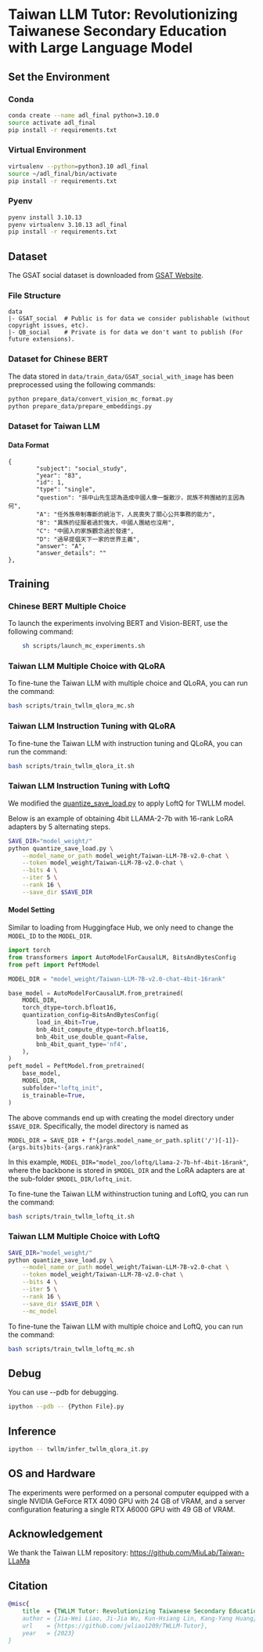 # Taiwan LLM Tutor: Revolutionizing Taiwanese Secondary Education with Large Language Model

## Set the Environment

### Conda

```bash
conda create --name adl_final python=3.10.0
source activate adl_final
pip install -r requirements.txt
```

### Virtual Environment

```bash
virtualenv --python=python3.10 adl_final
source ~/adl_final/bin/activate
pip install -r requirements.txt
```

### Pyenv

```bash
pyenv install 3.10.13
pyenv virtualenv 3.10.13 adl_final
pip install -r requirements.txt
```

## Dataset

The GSAT social dataset is downloaded from [GSAT Website](https://www.ceec.edu.tw/files/file_pool/1/0j076464103640279375/04-105%e5%ad%b8%e6%b8%ac%e7%a4%be%e6%9c%83%e7%ad%94%e6%a1%88.pdf).

### File Structure

```
data
|- GSAT_social  # Public is for data we consider publishable (without copyright issues, etc).
|- QB_social    # Private is for data we don't want to publish (For future extensions).
```

### Dataset for Chinese BERT
The data stored in `data/train_data/GSAT_social_with_image` has been preprocessed using the following commands:

```bash
python prepare_data/convert_vision_mc_format.py
python prepare_data/prepare_embeddings.py
```

### Dataset for Taiwan LLM
#### Data Format
```
{
        "subject": "social_study",
        "year": "83",
        "id": 1,
        "type": "single",
        "question": "孫中山先生認為造成中國人像一盤散沙，民族不夠團結的主因為何",
        "A": "任外族帝制專斷的統治下，人民喪失了關心公共事務的能力",
        "B": "異族的征服者過於強大，中國人團結也沒用",
        "C": "中國入的家族觀念過於發達",
        "D": "過早提倡天下一家的世界主義",
        "answer": "A",
        "answer_details": ""
},
```

## Training

### Chinese BERT Multiple Choice

To launch the experiments involving BERT and Vision-BERT, use the following command:

```bash
    sh scripts/launch_mc_experiments.sh
```

### Taiwan LLM Multiple Choice with QLoRA
To fine-tune the Taiwan LLM with multiple choice and QLoRA, you can run the command:
```bash
bash scripts/train_twllm_qlora_mc.sh
```

### Taiwan LLM Instruction Tuning with QLoRA
To fine-tune the Taiwan LLM with instruction tuning and QLoRA, you can run the command:
```bash
bash scripts/train_twllm_qlora_it.sh
```

### Taiwan LLM Instruction Tuning with LoftQ
We modified the [quantize_save_load.py](quantize_save_load.py) to apply LoftQ for TWLLM model.

Below is an example of obtaining 4bit LLAMA-2-7b with 16-rank LoRA adapters by 5 alternating steps.

```bash
SAVE_DIR="model_weight/"
python quantize_save_load.py \
    --model_name_or_path model_weight/Taiwan-LLM-7B-v2.0-chat \
    --token model_weight/Taiwan-LLM-7B-v2.0-chat \
    --bits 4 \
    --iter 5 \
    --rank 16 \
    --save_dir $SAVE_DIR
```

#### Model Setting

Similar to loading from Huggingface Hub, we only need to change the `MODEL_ID` to the `MODEL_DIR`.

```python
import torch
from transformers import AutoModelForCausalLM, BitsAndBytesConfig
from peft import PeftModel

MODEL_DIR = "model_weight/Taiwan-LLM-7B-v2.0-chat-4bit-16rank"

base_model = AutoModelForCausalLM.from_pretrained(
    MODEL_DIR,
    torch_dtype=torch.bfloat16,
    quantization_config=BitsAndBytesConfig(
        load_in_4bit=True,
        bnb_4bit_compute_dtype=torch.bfloat16,
        bnb_4bit_use_double_quant=False,
        bnb_4bit_quant_type='nf4',
    ),
)
peft_model = PeftModel.from_pretrained(
    base_model,
    MODEL_DIR,
    subfolder="loftq_init",
    is_trainable=True,
)
```

The above commands end up with creating the model directory under `$SAVE_DIR`.
Specifically, the model directory is named as

`MODEL_DIR = SAVE_DIR + f"{args.model_name_or_path.split('/')[-1]}-{args.bits}bits-{args.rank}rank"`

In this example, `MODEL_DIR="model_zoo/loftq/Llama-2-7b-hf-4bit-16rank"`, where the backbone is stored in `$MODEL_DIR`
and the LoRA adapters are at the sub-folder `$MODEL_DIR/loftq_init`.


To fine-tune the Taiwan LLM withinstruction tuning and LoftQ, you can run the command:
```bash
bash scripts/train_twllm_loftq_it.sh
```

### Taiwan LLM Multiple Choice with LoftQ

```bash
SAVE_DIR="model_weight/"
python quantize_save_load.py \
    --model_name_or_path model_weight/Taiwan-LLM-7B-v2.0-chat \
    --token model_weight/Taiwan-LLM-7B-v2.0-chat \
    --bits 4 \
    --iter 5 \
    --rank 16 \
    --save_dir $SAVE_DIR \
	--mc_model
```

To fine-tune the Taiwan LLM with multiple choice and LoftQ, you can run the command:
```bash
bash scripts/train_twllm_loftq_mc.sh
```

## Debug

You can use --pdb for debugging.

```bash
ipython --pdb -- {Python File}.py
```


## Inference

```bash
ipython -- twllm/infer_twllm_qlora_it.py
```

## OS and Hardware

The experiments were performed on a personal computer equipped with a single NVIDIA GeForce RTX 4090 GPU with 24 GB of VRAM, and a server configuration featuring a single RTX A6000 GPU with 49 GB of VRAM.


## Acknowledgement
We thank the Taiwan LLM repository: https://github.com/MiuLab/Taiwan-LLaMa


## Citation
```bibtex
@misc{
    title  = {TWLLM Tutor: Revolutionizing Taiwanese Secondary Education with Large Language Model},
    author = {Jia-Wei Liao, Ji-Jia Wu, Kun-Hsiang Lin, Kang-Yang Huang},
    url    = {https://github.com/jwliao1209/TWLLM-Tutor},
    year   = {2023}
}
```
